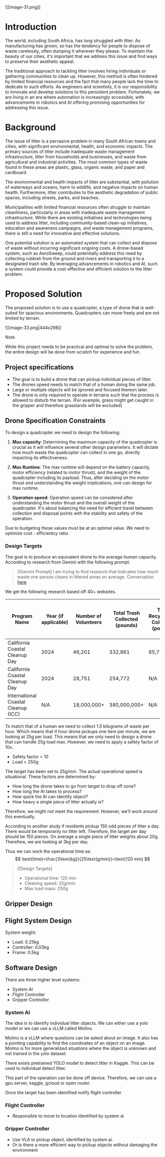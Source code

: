 ![[image-31.png]]
# Introduction
The world, including South Africa, has long struggled with litter. As manufacturing has grown, so has the tendency for people to dispose of waste carelessly, often dumping it wherever they please. To maintain the beauty of our cities, it's important that we address this issue and find ways to preserve their aesthetic appeal.

The traditional approach to tackling litter involves hiring individuals or gathering communities to clean up. However, this method is often hindered by limited financial resources and the fact that many people lack the time to dedicate to such efforts. As engineers and scientists, it is our responsibility to innovate and develop solutions to this persistent problem. Fortunately, we are living in an era where automation is increasingly accessible, with advancements in robotics and AI offering promising opportunities for addressing this issue.

# Background
The issue of litter is a pervasive problem in many South African towns and cities, with significant environmental, health, and economic impacts. The primary sources of litter include inadequate waste management infrastructure, litter from households and businesses, and waste from agricultural and industrial activities. The most common types of waste found in these areas are plastic, glass, organic waste, and paper and cardboard.

The environmental and health impacts of litter are substantial, with pollution of waterways and oceans, harm to wildlife, and negative impacts on human health. Furthermore, litter contributes to the aesthetic degradation of public spaces, including streets, parks, and beaches.

Municipalities with limited financial resources often struggle to maintain cleanliness, particularly in areas with inadequate waste management infrastructure. While there are existing initiatives and technologies being used to address litter, including community-based clean-up initiatives, education and awareness campaigns, and waste management programs, there is still a need for innovative and effective solutions.

One potential solution is an automated system that can collect and dispose of waste without incurring significant ongoing costs. A drone-based system, such as AeroSweep, could potentially address this need by collecting rubbish from the ground and rivers and transporting it to a designated trash site. By leveraging advancements in robotics and AI, such a system could provide a cost-effective and efficient solution to the litter problem.

<div class="page-break" style="page-break-before: always;"></div>

# Proposed Solution
The proposed solution is to use a quadcopter, a type of drone that is well-suited for spacious environments. Quadcopters can move freely and are not limited by terrain.

![[image-33.png|444x298]]

> [!NOTE]
> While this project needs to be practical and optimal to solve the problem, the entire design will be done from scratch for experience and fun.

## Project specifications
 - The goal is to build a drone that can pickup individual pieces of litter. 
 - The drones speed needs to match that of a human doing the same job.
 - Large or multiple objects will be ignored and focused thereon later.
 - The drone is only required to operate in terrains such that the process is allowed to disturb the terrain. (For example, grass might get caught in the gripper and therefore grasslands will be excluded)

## Drone Specification Constraints
To design a quadcopter we need to design the following:

1. **Max capacity**: Determining the maximum capacity of the quadcopter is crucial as it will influence several other design parameters. It will dictate how much waste the quadcopter can collect in one go, directly impacting its effectiveness.

2. **Max Runtime**: The max runtime will depend on the battery capacity, motor efficiency (related to motor thrust), and the weight of the quadcopter including its payload. Thus, after deciding on the motor thrust and understanding the weight implications, one can design for max runtime.

3. **Operation speed**: Operation speed can be considered after understanding the motor thrust and the overall weight of the quadcopter. It's about balancing the need for efficient travel between collection and disposal points with the stability and safety of the operation.

Due to budgeting these values must be at an optimal value. We need to optimize $\text{cost}:\text{efficientcy}$ ratio.

### **Design Targets**
The goal is to produce an equivalent drone to the average human capacity. According to research from Gemini with the following prompt:

> [!Gemini Prompt]
> I am trying to find research that indicates how much waste one person cleans in littered areas on average. Conversation [here](https://g.co/gemini/share/4cbd070eca62).

We get the following research based off 40+ websites.

| Program Name                        | Year (if applicable) | Number of Volunteers | Total Trash Collected (pounds) | Total  Recyclables Collected (pounds) | Average Waste per Volunteer (pounds) | Estimated Waste per Person per Hour (pounds) |
| ----------------------------------- | -------------------- | -------------------- | ------------------------------ | ------------------------------------- | ------------------------------------ | -------------------------------------------- |
| California Coastal Cleanup Day      | 2024                 | 46,201               | 332,861                        | 65,793                                | 10.05                                | 3.35                                         |
| California Coastal Cleanup Day      | 2024                 | 28,751               | 254,772                        | N/A                                   | 8.86                                 | 2.95                                         |
| International Coastal Cleanup (ICC) | N/A                  | 18,000,000+          | 380,000,000+                   | N/A                                   | 21.11                                | N/A (duration varies)                        |

To match that of a human we need to collect 1.5 kilograms of waste per hour. Which means that if hour drone pickups one item per minute, we are looking at 25g per load. This means that we only need to design a drone that can handle 25g load max. However, we need to apply a safety factor of 10x.

- Safety factor = 10
- Load = 250g

The target has been set to 25g/min. The actual operational speed is situational. These factors are determined by:
- How long the drone takes to go from target to drop off zone?
- How long the AI takes to process?
- How quick the AI can identify object?
- How heavy a single piece of litter actually is?

Therefore, we might not meet the requirement. However, we'll work around this eventually.

According to another study if residents pickup 150 odd pieces of litter a day. There would be temporarily no litter left. Therefore, the target per day should be 150 pieces. On average a single piece of litter weights about 20g. Therefore, we are looking at 3kg per day.

Thus we can work the operational time as:
$$
\text{time}=\frac{3\text{kg}}{25\text{g/min}}=\text{120 min}
$$

> [!Design Targets]
> - Operational time: 120 min
> - Cleaning speed: 25g/min
> - Max load mass: 250g

## Gripper Design

## Flight System Design

System weight:
- Load: 0.25kg
- Controller: 0.03kg
- Frame: 0.5kg

## Software Design
There are three higher level systems:
- System AI
- Flight Controller
- Gripper Controller

### System AI
The idea is to identify individual litter objects. We can either use a yolo model or we can use a vLLM called Molmo. 

Molmo is a vLLM where questions can be asked about an image. It also has a pointing capability to find the coordinates of an object on an image. Molmo is for more generalized situations where the object is unknown and not trained in the yolo dataset.

There exists pretrained YOLO model to detect litter in Kaggle. This can be used to individual detect litter.

This part of the operation can be done off device. Therefore, we can use a gpu server, kaggle, gcloud or open router.

Once the target has been identified notify flight controller

### Flight Controller
- Responsible to move to location identified by system ai

### Gripper Controller
- Use VLA to pickup object, identified by system ai.
- Or is there a more efficient way to pickup objects without damaging the environment